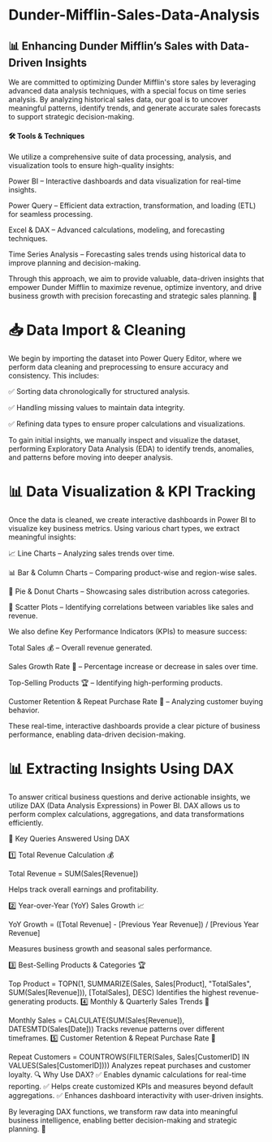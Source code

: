 # Dunder-Mifflin-Sales-Data-Analysis

<h2>📊 Enhancing Dunder Mifflin’s Sales with Data-Driven Insights</h2>

We are committed to optimizing Dunder Mifflin's store sales by leveraging advanced data analysis techniques, with a special focus on time series analysis. By analyzing historical sales data, our goal is to uncover meaningful patterns, identify trends, and generate accurate sales forecasts to support strategic decision-making.

<h4>🛠 Tools & Techniques</h4>

We utilize a comprehensive suite of data processing, analysis, and visualization tools to ensure high-quality insights:

Power BI – Interactive dashboards and data visualization for real-time insights.

Power Query – Efficient data extraction, transformation, and loading (ETL) for seamless processing.

Excel & DAX – Advanced calculations, modeling, and forecasting techniques.

Time Series Analysis – Forecasting sales trends using historical data to improve planning and decision-making.



Through this approach, we aim to provide valuable, data-driven insights that empower Dunder Mifflin to maximize revenue, optimize inventory, and drive business growth with precision forecasting and strategic sales planning. 🚀




<h1>📥 Data Import & Cleaning</h1>
We begin by importing the dataset into Power Query Editor, where we perform data cleaning and preprocessing to ensure accuracy and consistency. This includes:

✅ Sorting data chronologically for structured analysis.

✅ Handling missing values to maintain data integrity.

✅ Refining data types to ensure proper calculations and visualizations.


To gain initial insights, we manually inspect and visualize the dataset, performing Exploratory Data Analysis (EDA) to identify trends, anomalies, and patterns before moving into deeper analysis.




<h1>📊 Data Visualization & KPI Tracking</h1>

Once the data is cleaned, we create interactive dashboards in Power BI to visualize key business metrics. Using various chart types, we extract meaningful insights:

📈 Line Charts – Analyzing sales trends over time.

📊 Bar & Column Charts – Comparing product-wise and region-wise sales.

🍩 Pie & Donut Charts – Showcasing sales distribution across categories.

🔘 Scatter Plots – Identifying correlations between variables like sales and revenue.


We also define Key Performance Indicators (KPIs) to measure success:

Total Sales 💰 – Overall revenue generated.

Sales Growth Rate 🚀 – Percentage increase or decrease in sales over time.

Top-Selling Products 🏆 – Identifying high-performing products.

Customer Retention & Repeat Purchase Rate 🔄 – Analyzing customer buying behavior.

These real-time, interactive dashboards provide a clear picture of business performance, enabling data-driven decision-making.


<h1>📊 Extracting Insights Using DAX</h1>
To answer critical business questions and derive actionable insights, we utilize DAX (Data Analysis Expressions) in Power BI. DAX allows us to perform complex calculations, aggregations, and data transformations efficiently.

📌 Key Queries Answered Using DAX

1️⃣ Total Revenue Calculation 💰

Total Revenue = SUM(Sales[Revenue])

Helps track overall earnings and profitability.

2️⃣ Year-over-Year (YoY) Sales Growth 📈

YoY Growth = ([Total Revenue] - [Previous Year Revenue]) / [Previous Year Revenue]

Measures business growth and seasonal sales performance.

3️⃣ Best-Selling Products & Categories 🏆

Top Product = TOPN(1, SUMMARIZE(Sales, Sales[Product], "TotalSales", SUM(Sales[Revenue])), [TotalSales], DESC)
Identifies the highest revenue-generating products.
4️⃣ Monthly & Quarterly Sales Trends 📆

Monthly Sales = CALCULATE(SUM(Sales[Revenue]), DATESMTD(Sales[Date]))
Tracks revenue patterns over different timeframes.
5️⃣ Customer Retention & Repeat Purchase Rate 🔄

Repeat Customers = COUNTROWS(FILTER(Sales, Sales[CustomerID] IN VALUES(Sales[CustomerID])))
Analyzes repeat purchases and customer loyalty.
🔍 Why Use DAX?
✅ Enables dynamic calculations for real-time reporting.
✅ Helps create customized KPIs and measures beyond default aggregations.
✅ Enhances dashboard interactivity with user-driven insights.

By leveraging DAX functions, we transform raw data into meaningful business intelligence, enabling better decision-making and strategic planning. 🚀


